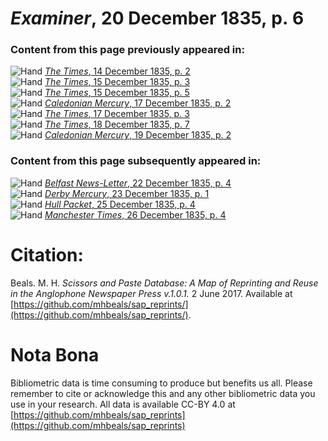 # *Examiner*, 20 December 1835, p. 6  
  
### Content from this page previously appeared in:  
![Hand](http://scissorsandpaste.net/wp-content/uploads/2017/06/smallhandpointer.png) [*The Times*, 14 December 1835, p. 2](https://mhbeals.github.io/sap_html/The-Times/The-Times-14-December-1835-p-2)  
![Hand](http://scissorsandpaste.net/wp-content/uploads/2017/06/smallhandpointer.png) [*The Times*, 15 December 1835, p. 3](https://mhbeals.github.io/sap_html/The-Times/The-Times-15-December-1835-p-3)  
![Hand](http://scissorsandpaste.net/wp-content/uploads/2017/06/smallhandpointer.png) [*The Times*, 15 December 1835, p. 5](https://mhbeals.github.io/sap_html/The-Times/The-Times-15-December-1835-p-5)  
![Hand](http://scissorsandpaste.net/wp-content/uploads/2017/06/smallhandpointer.png) [*Caledonian Mercury*, 17 December 1835, p. 2](https://mhbeals.github.io/sap_html/Caledonian-Mercury/Caledonian-Mercury-17-December-1835-p-2)  
![Hand](http://scissorsandpaste.net/wp-content/uploads/2017/06/smallhandpointer.png) [*The Times*, 17 December 1835, p. 3](https://mhbeals.github.io/sap_html/The-Times/The-Times-17-December-1835-p-3)  
![Hand](http://scissorsandpaste.net/wp-content/uploads/2017/06/smallhandpointer.png) [*The Times*, 18 December 1835, p. 7](https://mhbeals.github.io/sap_html/The-Times/The-Times-18-December-1835-p-7)  
![Hand](http://scissorsandpaste.net/wp-content/uploads/2017/06/smallhandpointer.png) [*Caledonian Mercury*, 19 December 1835, p. 2](https://mhbeals.github.io/sap_html/Caledonian-Mercury/Caledonian-Mercury-19-December-1835-p-2)  
  
### Content from this page subsequently appeared in:  
![Hand](http://scissorsandpaste.net/wp-content/uploads/2017/06/smallhandpointer.png) [*Belfast News-Letter*, 22 December 1835, p. 4](https://mhbeals.github.io/sap_html/Belfast-News-Letter/Belfast-News-Letter-22-December-1835-p-4)  
![Hand](http://scissorsandpaste.net/wp-content/uploads/2017/06/smallhandpointer.png) [*Derby Mercury*, 23 December 1835, p. 1](https://mhbeals.github.io/sap_html/Derby-Mercury/Derby-Mercury-23-December-1835-p-1)  
![Hand](http://scissorsandpaste.net/wp-content/uploads/2017/06/smallhandpointer.png) [*Hull Packet*, 25 December 1835, p. 4](https://mhbeals.github.io/sap_html/Hull-Packet/Hull-Packet-25-December-1835-p-4)  
![Hand](http://scissorsandpaste.net/wp-content/uploads/2017/06/smallhandpointer.png) [*Manchester Times*, 26 December 1835, p. 4](https://mhbeals.github.io/sap_html/Manchester-Times/Manchester-Times-26-December-1835-p-4)  


# Citation: 

Beals. M. H. *Scissors and Paste Database: A Map of Reprinting and Reuse in the Anglophone Newspaper Press v.1.0.1.* 2 June 2017. Available at [https://github.com/mhbeals/sap_reprints/](https://github.com/mhbeals/sap_reprints/). 

# Nota Bona

Bibliometric data is time consuming to produce but benefits us all. Please remember to cite or acknowledge this and any other bibliometric data you use in your research. All data is available CC-BY 4.0 at [https://github.com/mhbeals/sap_reprints](https://github.com/mhbeals/sap_reprints)
